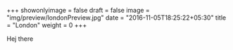 +++
showonlyimage = false
draft = false
image = "img/preview/londonPreview.jpg"
date = "2016-11-05T18:25:22+05:30"
title = "London"
weight = 0
+++

Hej there
